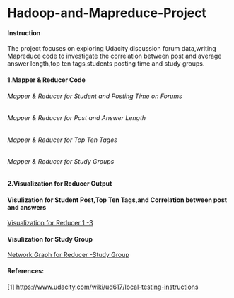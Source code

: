 Hadoop-and-Mapreduce-Project
============================

#### Instruction

The project focuses on exploring Udacity discussion forum data,writing Mapreduce code to 
investigate the correlation between post and average answer length,top ten tags,students posting time and study groups.


#### 1.Mapper & Reducer Code

###### Mapper & Reducer for Student and Posting Time on Forums
###### Mapper & Reducer for Post and Answer Length
###### Mapper & Reducer for Top Ten Tages
###### Mapper & Reducer for Study Groups

#### 2.Visualization for Reducer Output

#### Visulization for Student Post,Top Ten Tags,and Correlation between post and answers
<a href="https://rawgit.com/ryanyoung2014/Hadoop-and-Mapreduce-Project/master/hadoop-and-mapreduce.html">Visualization for Reducer 1 -3 </a>

#### Visulization for Study Group
<a href="https://rawgit.com/ryanyoung2014/Hadoop-Project/master/Network%2520Graph.html">Network Graph for Reducer -Study Group </a>

#### References:

[1] https://www.udacity.com/wiki/ud617/local-testing-instructions







